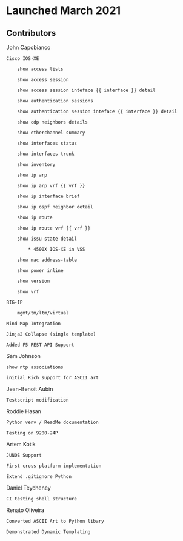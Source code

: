 # Launched March 2021 

## Contributors 

John Capobianco

    Cisco IOS-XE
    
        show access lists

        show access session

        show access session inteface {{ interface }} detail

        show authentication sessions

        show authentication session inteface {{ interface }} detail

        show cdp neighbors details

        show etherchannel summary

        show interfaces status
    
        show interfaces trunk

        show inventory

        show ip arp

        show ip arp vrf {{ vrf }}

        show ip interface brief

        show ip ospf neighbor detail

        show ip route

        show ip route vrf {{ vrf }}

        show issu state detail

            * 4500X IOS-XE in VSS 

        show mac address-table

        show power inline

        show version

        show vrf

    BIG-IP 

        mgmt/tm/ltm/virtual
    
    Mind Map Integration

    Jinja2 Collapse (single template)

    Added F5 REST API Support 


Sam Johnson

    show ntp associations 

    initial Rich support for ASCII art

Jean-Benoit Aubin

    Testscript modification

Roddie Hasan

    Python venv / ReadMe documentation
    
    Testing on 9200-24P

Artem Kotik

    JUNOS Support 

    First cross-platform implementation
    
    Extend .gitignore Python
    
Daniel Teycheney

    CI testing shell structure

Renato Oliveira

    Converted ASCII Art to Python libary 

    Demonstrated Dynamic Templating